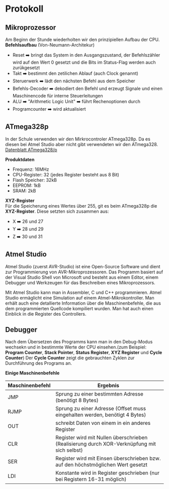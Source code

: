 # Protokoll  

## Mikroprozessor  
Am Beginn der Stunde wiederholten wir den prinzipiellen Aufbau der CPU.  
**Befehlsaufbau** (Von-Neumann-Architekur)  
* Reset :arrow_right: bringt das System in den Ausgangszustand, der Befehlszähler wird auf den Wert 0 gesetzt und die Bits im Status-Flag werden auch zurükgesetzt  
* Takt  :arrow_right: bestimmt den zetilichen Ablauf (auch Clock genannt)  
* Steruerwerk :arrow_right: lädt den nächsten Befehl aus dem Speicher  
* Befehls-Decoder :arrow_right: dekodiert den Befehl und erzeugt Signale und einen Maschinencode für interne Steuerleitungen  
* ALU :arrow_right: "Arithmetic Logic Unit" :arrow_right: führt Rechenoptionen durch  
* Programcounter :arrow_right: wird aktualisiert  

## ATmega328p  
In der Schule verwenden wir den Mirkrocontroler ATmega328p. Da es diesen bei Atmel Studio aber nicht gibt verwendeten wir den ATmega328.  
[Datenblatt ATmega328/p](http://www.atmel.com/Images/Atmel-42735-8-bit-AVR-Microcontroller-ATmega328-328P_Datasheet.pdf)    


**Produktdaten**  
* Frequenz: 16MHz  
* CPU-Register: 32 (jedes Register besteht aus 8 Bit)  
* Flash Speicher: 32kB  
* EEPROM: 1kB  
* SRAM: 2kB  

**XYZ-Register**  
Für die Speicherung eines Wertes über 255, git es beim ATmega328p die **XYZ-Register**. Diese setzten sich zusammen aus:  
* X :arrow_right: 26 und 27  
* Y :arrow_right: 28 und 29  
* Z :arrow_right: 30 und 31  

## Atmel Studio  

Atmel Studio (zuerst AVR-Studio) ist eine Open-Source Software und dient zur Programmierung von AVR-Mikroprozessoren. Das Programm basiert auf der Visual Studio Shell von Microsoft und besteht aus einem Editor, einem Debugger und Werkzeugen für das Beschreiben eines Mikroprozessors.   

Mit Atmel Studio kann man in Assembler, C und C++ programmieren. Atmel Studio ermäglicht eine Simulation auf einem Atmel-Mikrokontroller. Man erhält auch eine detallierte Information über die Maschinenbefehle, die aus dem programmierten Quellcode kompiliert wurden. Man hat auch einen Einblick in die Register des Controllers.  

## Debugger  
Nach dem Übersetzen des Programms kann man in den Debug-Modus wechsekn und in bestimmte Werte der CPU einsehen.(zum Beispiel: **Program Counter**, **Stack Pointer**, **Status Register**, **XYZ Register** und **Cycle Counter**) Der **Cycle Counter** zeigt die gebrauchten Zyklen zur Durchführung des Programs an.   

**Einige Maschinenbefehle**    

Maschinenbefehl | Ergebnis
--------------- | --------
JMP | Sprung zu einer bestimmten Adresse (benötigt 8 Bytes)
RJMP | Sprung zu einer Adresse (Offset muss eingehalten werden, benötigt 4 Bytes)
OUT | schreibt Daten von einem in ein anderes Register
CLR | Register wird mit Nullen überschrieben (Realisierung durch XOR-Verknüpfung mit sich selbst)
SER | Register wird mit Einsen überschrieben bzw. auf den höchstmöglichen Wert gesetzt
LDI | Konstante wird in Register geschrieben (nur bei Registern 16-31 möglich)  
